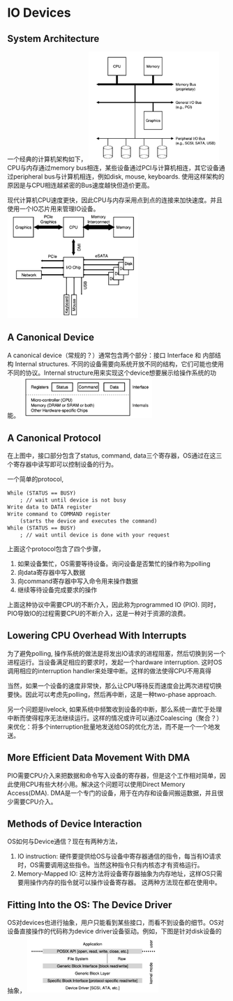# IO Devices
## System Architecture
一个经典的计算机架构如下，
<img src="./typical_arch.png" style="width:300px">
CPU与内存通过memory bus相连，某些设备通过PCI与计算机相连，其它设备通过peripheral bus与计算机相连，例如disk, mouse, keyboards. 使用这样架构的原因是与CPU相连越紧密的Bus速度越快但造价更高。

现代计算机CPU速度更快，因此CPU与内存采用点到点的连接来加快速度。并且使用一个IO芯片用来管理IO设备。
<img src="./modern_arch.png" style="width:300px">

## A Canonical Device
A canonical device（常规的？）通常包含两个部分：接口 Interface 和 内部结构 Internal structures. 不同的设备需要向系统开放不同的结构，它们可能也使用不同的协议。Internal structure用来实现这个device想要展示给操作系统的功能。
<img src="./canonical_dev.png" style="width:300px">

## A Canonical Protocol
在上图中，接口部分包含了status, command, data三个寄存器，OS通过在这三个寄存器中读写即可以控制设备的行为。

一个简单的protocol,
```
While (STATUS == BUSY)
    ; // wait until device is not busy
Write data to DATA register
Write command to COMMAND register
    (starts the device and executes the command)
While (STATUS == BUSY)
    ; // wait until device is done with your request
```
上面这个protocol包含了四个步骤，
1. 如果设备繁忙，OS需要等待设备。询问设备是否繁忙的操作称为polling
2. 向data寄存器中写入数据
3. 向command寄存器中写入命令用来操作数据
4. 继续等待设备完成要求的操作

上面这种协议中需要CPU的不断介入，因此称为programmed IO (PIO). 同时，PIO导致IO的过程需要CPU的不断介入，这是一种对于资源的浪费。

## Lowering CPU Overhead With Interrupts
为了避免polling, 操作系统的做法是将发出IO请求的进程阻塞，然后切换到另一个进程运行。当设备满足相应的要求时，发起一个hardware interruption. 这时OS调用相应的interruption handler来处理中断。这样的做法使得CPU不用真得

当然，如果一个设备的速度非常快，那么让CPU等待反而速度会比两次进程切换要快。因此可以考虑先polling，然后再中断，这是一种two-phase approach.

另一个问题是livelock, 如果系统中频繁收到设备的中断，那么系统一直忙于处理中断而使得程序无法继续运行。这样的情况或许可以通过Coalescing（聚合？）来优化：将多个interruption批量地发送给OS的优化方法，而不是一个一个地发送。

## More Efficient Data Movement With DMA
PIO需要CPU介入来把数据和命令写入设备的寄存器，但是这个工作相对简单，因此使用CPU有些大材小用。解决这个问题可以使用Direct Memory Access(DMA). DMA是一个专门的设备，用于在内存和设备间搬运数据，并且很少需要CPU介入。

## Methods of Device Interaction
OS如何与Device通信？现在有两种方法，
1. IO instruction: 硬件要提供给OS与设备中寄存器通信的指令，每当有IO请求时，OS需要调用这些指令。当然这种指令只有内核态才有资格运行。
2. Memory-Mapped IO: 这种方法将设备寄存器抽象为内存地址，这样OS只需要用操作内存的指令就可以操作设备寄存器。
这两种方法现在都在使用中。

## Fitting Into the OS: The Device Driver
OS对devices也进行抽象，用户只能看到某些接口，而看不到设备的细节。OS对设备直接操作的代码称为device driver设备驱动。例如，下图是针对disk设备的抽象，
<img src="./file_sys.png" style="width:300px">







